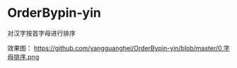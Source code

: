 # OrderBypin-yin
对汉字按首字母进行排序


效果图：
https://github.com/yangguanghei/OrderBypin-yin/blob/master/0.字母排序.png

